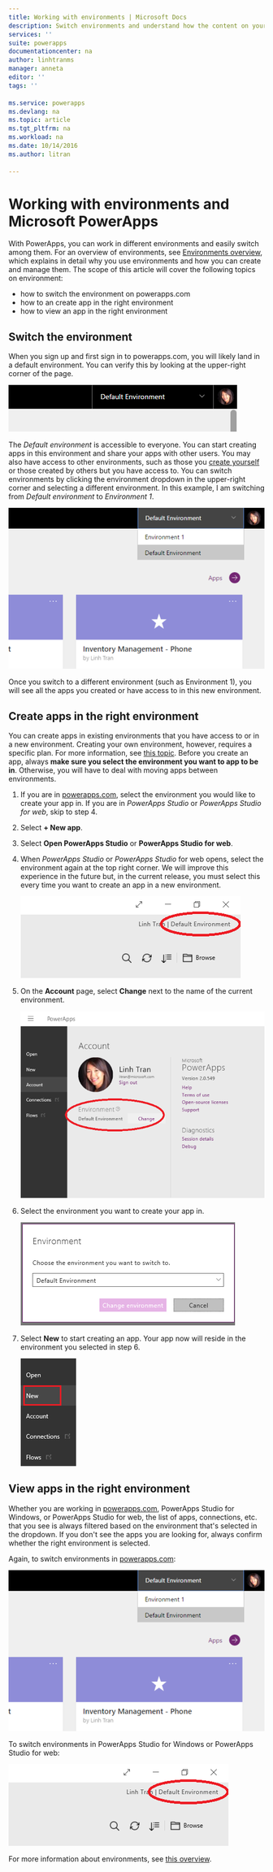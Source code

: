 ```yaml
---
title: Working with environments | Microsoft Docs
description: Switch environments and understand how the content on your pages change.
services: ''
suite: powerapps
documentationcenter: na
author: linhtranms
manager: anneta
editor: ''
tags: ''

ms.service: powerapps
ms.devlang: na
ms.topic: article
ms.tgt_pltfrm: na
ms.workload: na
ms.date: 10/14/2016
ms.author: litran

---
```

# Working with environments and Microsoft PowerApps
With PowerApps, you can work in different environments and easily switch among them. For an overview of environments, see [Environments overview](administrator/environments-overview.md), which explains in detail why you use environments and how you can create and manage them. The scope of this article will cover the following topics on environment:

* how to switch the environment on powerapps.com
* how to an create app in the right environment
* how to view an app in the right environment

## Switch the environment
When you sign up and first sign in to powerapps.com, you will likely land in a default environment. You can verify this by looking at the upper-right corner of the page.

![Default environment](./media/working-with-environments/env-dropdown.png)

The *Default environment* is accessible to everyone. You can start creating apps in this environment and share your apps with other users. You may also have access to other environments, such as those you [create yourself](administrator/environments-administration.md) or those created by others but you have access to. You can switch environments by clicking the environment dropdown in the upper-right corner and selecting a different environment. In this example, I am switching from *Default environment* to *Environment 1*.

![Switch environment](./media/working-with-environments/switch-env.png)

Once you switch to a different environment (such as Environment 1), you will see all the apps you created or have access to in this new environment.

## Create apps in the right environment
You can create apps in existing environments that you have access to or in a new environment. Creating your own environment, however, requires a specific plan. For more information, see [this topic](administrator/pricing-billing-skus.md). Before you create an app, always **make sure you select the environment you want to app to be in**. Otherwise, you will have to deal with moving apps between environments.

1. If you are in [powerapps.com](http://web.powerapps.com), select the environment you would like to create your app in. If you are in *PowerApps Studio* or *PowerApps Studio for web*, skip to step 4.

2. Select **+ New app**.

3. Select **Open PowerApps Studio** or **PowerApps Studio for web**.

4. When *PowerApps Studio* or *PowerApps Studio* for web opens, select the environment again at the top right corner. We will improve this experience in the future but, in the current release, you must select this every time you want to create an app in a new environment.

    ![Studio switch environment](./media/working-with-environments/studio-switch-env.PNG)

5. On the **Account** page, select **Change** next to the name of the current environment.

    ![Studio switch environment](./media/working-with-environments/studio-env-dropdown.PNG)

6. Select the environment you want to create your app in.

    ![Studio switch environment](./media/working-with-environments/studio-env-dropdown2.PNG)

7. Select **New** to start creating an app. Your app now will reside in the environment you selected in step 6.

    ![Studio switch environment](./media/working-with-environments/new-app.PNG)

## View apps in the right environment
Whether you are working in [powerapps.com](http://web.powerapps.com), PowerApps Studio for Windows, or PowerApps Studio for web, the list of apps, connections, etc. that you see is always filtered based on the environment that's selected in the dropdown. If you don't see the apps you are looking for, always confirm whether the right environment is selected.

Again, to switch environments in [powerapps.com](http://web.powerapps.com):

![Switch environment](./media/working-with-environments/switch-env.png)

To switch environments in PowerApps Studio for Windows or PowerApps Studio for web:

![Studio switch environment](./media/working-with-environments/studio-switch-env.PNG)

For more information about environments, see [this overview](administrator/environments-overview.md).
